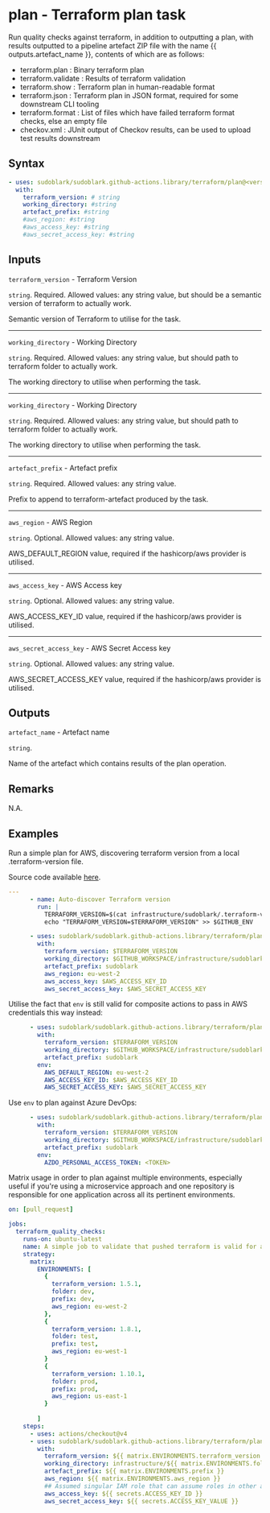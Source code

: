 # plan - Terraform plan task

Run quality checks against terraform, in addition to outputting a plan, with results outputted
to a pipeline artefact ZIP file with the name {{ outputs.artefact_name }}, contents
of which are as follows:
  
- terraform.plan        : Binary terraform plan
- terraform.validate    : Results of terraform validation
- terraform.show        : Terraform plan in human-readable format
- terraform.json        : Terraform plan in JSON format, required for some downstream CLI tooling
- terraform.format      : List of files which have failed terraform format checks, else an empty file
- checkov.xml           : JUnit output of Checkov results, can be used to upload test results downstream

## Syntax

```yaml
- uses: sudoblark/sudoblark.github-actions.library/terraform/plan@<version>
  with:
    terraform_version: # string
    working_directory: #string
    artefact_prefix: #string
    #aws_region: #string
    #aws_access_key: #string
    #aws_secret_access_key: #string
```

## Inputs

`terraform_version` - Terraform Version

`string`. Required. Allowed values: any string value, but should be a semantic version of terraform to
actually work.

Semantic version of Terraform to utilise for the task.

---

`working_directory` - Working Directory

`string`. Required. Allowed values: any string value, but should path to terraform folder to actually work.

The working directory to utilise when performing the task.

---

`working_directory` - Working Directory

`string`. Required. Allowed values: any string value, but should path to terraform folder to actually work.

The working directory to utilise when performing the task.

---

`artefact_prefix` - Artefact prefix

`string`. Required. Allowed values: any string value.

Prefix to append to terraform-artefact produced by the task.

---

`aws_region` - AWS Region

`string`. Optional. Allowed values: any string value.

AWS_DEFAULT_REGION value, required if the hashicorp/aws provider is utilised.

---

`aws_access_key` - AWS Access key

`string`. Optional. Allowed values: any string value.

AWS_ACCESS_KEY_ID value, required if the hashicorp/aws provider is utilised.

---

`aws_secret_access_key` - AWS Secret Access key

`string`. Optional. Allowed values: any string value.

AWS_SECRET_ACCESS_KEY value, required if the hashicorp/aws provider is utilised.

## Outputs

`artefact_name` - Artefact name

`string`.

Name of the artefact which contains results of the plan operation.

## Remarks

N.A.

## Examples

Run a simple plan for AWS, discovering terraform version from a local .terraform-version file.

Source code available [here](https://github.com/sudoblark/sudoblark.terraform.modularised-demo/blob/main/.github/workflows/deploy.yaml).

```yaml
---
      - name: Auto-discover Terraform version
        run: |
          TERRAFORM_VERSION=$(cat infrastructure/sudoblark/.terraform-version)
          echo "TERRAFORM_VERSION=$TERRAFORM_VERSION" >> $GITHUB_ENV

      - uses: sudoblark/sudoblark.github-actions.library/terraform/plan@<version>
        with:
          terraform_version: $TERRAFORM_VERSION
          working_directory: $GITHUB_WORKSPACE/infrastructure/sudoblark
          artefact_prefix: sudoblark
          aws_region: eu-west-2
          aws_access_key: $AWS_ACCESS_KEY_ID
          aws_secret_access_key: $AWS_SECRET_ACCESS_KEY
```

Utilise the fact that `env` is still valid for composite actions to pass in AWS credentials this
way instead:

```yaml
      - uses: sudoblark/sudoblark.github-actions.library/terraform/plan@<version>
        with:
          terraform_version: $TERRAFORM_VERSION
          working_directory: $GITHUB_WORKSPACE/infrastructure/sudoblark
          artefact_prefix: sudoblark
        env:
          AWS_DEFAULT_REGION: eu-west-2
          AWS_ACCESS_KEY_ID: $AWS_ACCESS_KEY_ID
          AWS_SECRET_ACCESS_KEY: $AWS_SECRET_ACCESS_KEY
```

Use `env` to plan against Azure DevOps:

```yaml
      - uses: sudoblark/sudoblark.github-actions.library/terraform/plan@<version>
        with:
          terraform_version: $TERRAFORM_VERSION
          working_directory: $GITHUB_WORKSPACE/infrastructure/sudoblark
          artefact_prefix: sudoblark
        env:
          AZDO_PERSONAL_ACCESS_TOKEN: <TOKEN>
```

Matrix usage in order to plan against multiple environments, especially useful if you're using
a microservice approach and one repository is responsible for one application across all its
pertinent environments.


```yaml
on: [pull_request]

jobs:
  terraform_quality_checks:
    runs-on: ubuntu-latest
    name: A simple job to validate that pushed terraform is valid for all environment in the repo
    strategy:
      matrix:
        ENVIRONMENTS: [
          {
            terraform_version: 1.5.1,
            folder: dev,
            prefix: dev,
            aws_region: eu-west-2
          },
          {
            terraform_version: 1.8.1,
            folder: test,
            prefix: test,
            aws_region: eu-west-1
          }
          {
            terraform_version: 1.10.1,
            folder: prod,
            prefix: prod,
            aws_region: us-east-1
          }
        
        ]
    steps:
      - uses: actions/checkout@v4
      - uses: sudoblark/sudoblark.github-actions.library/terraform/plan@1.0.0
        with:
          terraform_version: ${{ matrix.ENVIRONMENTS.terraform_version }}
          working_directory: infrastructure/${{ matrix.ENVIRONMENTS.folder }}
          artefact_prefix: ${{ matrix.ENVIRONMENTS.prefix }}
          aws_region: ${{ matrix.ENVIRONMENTS.aws_region }}
          ## Assumed singular IAM role that can assume roles in other accounts
          aws_access_key: ${{ secrets.ACCESS_KEY_ID }}
          aws_secret_access_key: ${{ secrets.ACCESS_KEY_VALUE }}
```

